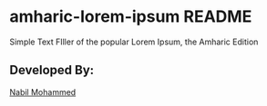 # amharic-lorem-ipsum README

Simple Text FIller of the popular Lorem Ipsum, the Amharic Edition

## Developed By:

[Nabil Mohammed](t.me/nabiloo_19)
